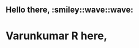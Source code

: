 <div>
  <h2>Hello there, :smiley::wave::wave:</h2>
  <h1>Varunkumar R here,</h1>

  <img src="">
</div>
